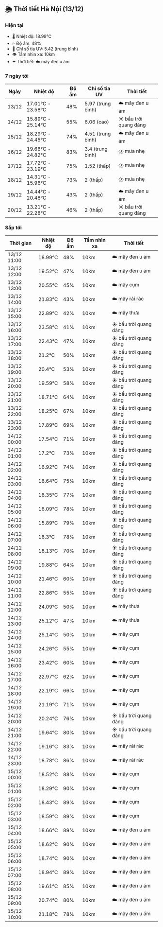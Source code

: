 ## 🌦️ Thời tiết Hà Nội (13/12)

### Hiện tại

- 🌡️ Nhiệt độ: 18.99℃
- 💦 Độ ẩm: 48%
- 🌟 Chỉ số tia UV: 5.42 (trung bình)
- 👁️ Tầm nhìn xa: 10km
- ☂️ Thời tiết: ☁️ mây đen u ám

### 7 ngày tới

| Ngày | Nhiệt độ | Độ ẩm | Chỉ số tia UV | Thời tiết |
| --- | --- | --- | --- | --- |
| 13/12 | 17.01℃ - 23.58℃ | 48% | 5.97 (trung bình) | ☁️ mây đen u ám |
| 14/12 | 15.89℃ - 25.14℃ | 55% | 6.06 (cao) | ☀️ bầu trời quang đãng |
| 15/12 | 18.29℃ - 24.45℃ | 74% | 4.51 (trung bình) | ☁️ mây đen u ám |
| 16/12 | 19.66℃ - 24.82℃ | 83% | 3.4 (trung bình) | ⛈️ mưa nhẹ |
| 17/12 | 17.72℃ - 23.19℃ | 75% | 1.52 (thấp) | ⛈️ mưa nhẹ |
| 18/12 | 14.31℃ - 15.96℃ | 73% | 2 (thấp) | ⛈️ mưa nhẹ |
| 19/12 | 14.44℃ - 20.48℃ | 43% | 2 (thấp) | ☁️ mây đen u ám |
| 20/12 | 13.21℃ - 22.28℃ | 46% | 2 (thấp) | ☀️ bầu trời quang đãng |

### Sắp tới

| Thời gian | Nhiệt độ | Độ ẩm | Tầm nhìn xa | Thời tiết |
| --- | --- | --- | --- | --- |
| 13/12 11:00 | 18.99℃ | 48% | 10km | ☁️ mây đen u ám |
| 13/12 12:00 | 19.52℃ | 47% | 10km | ☁️ mây đen u ám |
| 13/12 13:00 | 20.55℃ | 45% | 10km | ☁️ mây cụm |
| 13/12 14:00 | 21.83℃ | 43% | 10km | ☁️ mây rải rác |
| 13/12 15:00 | 22.89℃ | 42% | 10km | ☁️ mây thưa |
| 13/12 16:00 | 23.58℃ | 41% | 10km | ☀️ bầu trời quang đãng |
| 13/12 17:00 | 22.43℃ | 47% | 10km | ☀️ bầu trời quang đãng |
| 13/12 18:00 | 21.2℃ | 50% | 10km | ☀️ bầu trời quang đãng |
| 13/12 19:00 | 20.4℃ | 53% | 10km | ☀️ bầu trời quang đãng |
| 13/12 20:00 | 19.59℃ | 58% | 10km | ☀️ bầu trời quang đãng |
| 13/12 21:00 | 18.71℃ | 64% | 10km | ☀️ bầu trời quang đãng |
| 13/12 22:00 | 18.25℃ | 67% | 10km | ☀️ bầu trời quang đãng |
| 13/12 23:00 | 17.89℃ | 69% | 10km | ☀️ bầu trời quang đãng |
| 14/12 00:00 | 17.54℃ | 71% | 10km | ☀️ bầu trời quang đãng |
| 14/12 01:00 | 17.2℃ | 73% | 10km | ☀️ bầu trời quang đãng |
| 14/12 02:00 | 16.92℃ | 74% | 10km | ☀️ bầu trời quang đãng |
| 14/12 03:00 | 16.64℃ | 75% | 10km | ☀️ bầu trời quang đãng |
| 14/12 04:00 | 16.35℃ | 77% | 10km | ☀️ bầu trời quang đãng |
| 14/12 05:00 | 16.09℃ | 78% | 10km | ☀️ bầu trời quang đãng |
| 14/12 06:00 | 15.89℃ | 79% | 10km | ☀️ bầu trời quang đãng |
| 14/12 07:00 | 16.3℃ | 78% | 10km | ☀️ bầu trời quang đãng |
| 14/12 08:00 | 18.13℃ | 70% | 10km | ☀️ bầu trời quang đãng |
| 14/12 09:00 | 19.88℃ | 64% | 10km | ☀️ bầu trời quang đãng |
| 14/12 10:00 | 21.46℃ | 60% | 10km | ☀️ bầu trời quang đãng |
| 14/12 11:00 | 22.86℃ | 55% | 10km | ☀️ bầu trời quang đãng |
| 14/12 12:00 | 24.09℃ | 50% | 10km | ☁️ mây thưa |
| 14/12 13:00 | 25.12℃ | 47% | 10km | ☁️ mây thưa |
| 14/12 14:00 | 25.14℃ | 50% | 10km | ☁️ mây cụm |
| 14/12 15:00 | 24.26℃ | 55% | 10km | ☁️ mây cụm |
| 14/12 16:00 | 23.42℃ | 60% | 10km | ☁️ mây cụm |
| 14/12 17:00 | 22.97℃ | 62% | 10km | ☁️ mây cụm |
| 14/12 18:00 | 22.19℃ | 66% | 10km | ☁️ mây cụm |
| 14/12 19:00 | 21.19℃ | 71% | 10km | ☁️ mây cụm |
| 14/12 20:00 | 20.24℃ | 76% | 10km | ☀️ bầu trời quang đãng |
| 14/12 21:00 | 19.64℃ | 80% | 10km | ☀️ bầu trời quang đãng |
| 14/12 22:00 | 19.16℃ | 83% | 10km | ☁️ mây rải rác |
| 14/12 23:00 | 18.78℃ | 86% | 10km | ☁️ mây rải rác |
| 15/12 00:00 | 18.52℃ | 88% | 10km | ☁️ mây cụm |
| 15/12 01:00 | 18.29℃ | 90% | 10km | ☁️ mây cụm |
| 15/12 02:00 | 18.43℃ | 89% | 10km | ☁️ mây cụm |
| 15/12 03:00 | 18.59℃ | 89% | 10km | ☁️ mây cụm |
| 15/12 04:00 | 18.66℃ | 89% | 10km | ☁️ mây đen u ám |
| 15/12 05:00 | 18.62℃ | 90% | 10km | ☁️ mây đen u ám |
| 15/12 06:00 | 18.74℃ | 90% | 10km | ☁️ mây đen u ám |
| 15/12 07:00 | 18.94℃ | 89% | 10km | ☁️ mây đen u ám |
| 15/12 08:00 | 19.61℃ | 85% | 10km | ☁️ mây đen u ám |
| 15/12 09:00 | 20.74℃ | 80% | 10km | ☁️ mây đen u ám |
| 15/12 10:00 | 21.18℃ | 78% | 10km | ☁️ mây đen u ám |
